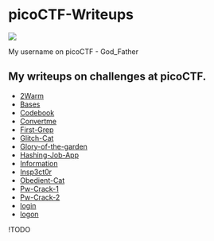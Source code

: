 # picoCTF-Writeups

![](https://miro.medium.com/max/864/1*0FYnt8IngPu-OTy5CGjFZg.png)

My username on picoCTF - God_Father

## My writeups on challenges at picoCTF.


- [2Warm](./2Warm/Writeup.md)
- [Bases](./Bases/Writeup.md)
- [Codebook](./Codebook/Writeup.md)
- [Convertme](./Convertme/Writeup.md)
- [First-Grep](./First-Grep/Writeup.md)
- [Glitch-Cat](./Glitch-Cat/Writeup.md)
- [Glory-of-the-garden](./Glory-of-the-garden/Writeup.md)
- [Hashing-Job-App](./Hashing-Job-App/Writeup.md)
- [Information](./Information/Writeup.md)
- [Insp3ct0r](./Insp3ct0r/Writeup.md)
- [Obedient-Cat](./Obedient-Cat/Writeup.md)
- [Pw-Crack-1](./Pw-Crack-1/Writeup.md)
- [Pw-Crack-2](./Pw-Crack-2/Writeup.md)
- [login](./login/Writeup.md)
- [logon](./logon/Writeup.md)

!TODO
